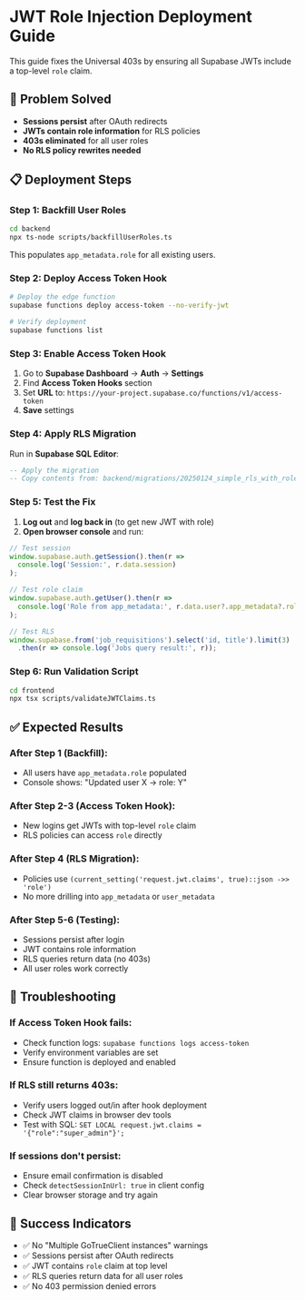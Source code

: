 # JWT Role Injection Deployment Guide

This guide fixes the Universal 403s by ensuring all Supabase JWTs include a top-level `role` claim.

## 🎯 Problem Solved
- **Sessions persist** after OAuth redirects
- **JWTs contain role information** for RLS policies
- **403s eliminated** for all user roles
- **No RLS policy rewrites needed**

## 📋 Deployment Steps

### Step 1: Backfill User Roles
```bash
cd backend
npx ts-node scripts/backfillUserRoles.ts
```

This populates `app_metadata.role` for all existing users.

### Step 2: Deploy Access Token Hook
```bash
# Deploy the edge function
supabase functions deploy access-token --no-verify-jwt

# Verify deployment
supabase functions list
```

### Step 3: Enable Access Token Hook
1. Go to **Supabase Dashboard** → **Auth** → **Settings**
2. Find **Access Token Hooks** section
3. Set **URL** to: `https://your-project.supabase.co/functions/v1/access-token`
4. **Save** settings

### Step 4: Apply RLS Migration
Run in **Supabase SQL Editor**:
```sql
-- Apply the migration
-- Copy contents from: backend/migrations/20250124_simple_rls_with_role_claim.sql
```

### Step 5: Test the Fix
1. **Log out** and **log back in** (to get new JWT with role)
2. **Open browser console** and run:
```javascript
// Test session
window.supabase.auth.getSession().then(r => 
  console.log('Session:', r.data.session)
);

// Test role claim
window.supabase.auth.getUser().then(r => 
  console.log('Role from app_metadata:', r.data.user?.app_metadata?.role)
);

// Test RLS
window.supabase.from('job_requisitions').select('id, title').limit(3)
  .then(r => console.log('Jobs query result:', r));
```

### Step 6: Run Validation Script
```bash
cd frontend
npx tsx scripts/validateJWTClaims.ts
```

## ✅ Expected Results

### After Step 1 (Backfill):
- All users have `app_metadata.role` populated
- Console shows: "Updated user X → role: Y"

### After Step 2-3 (Access Token Hook):
- New logins get JWTs with top-level `role` claim
- RLS policies can access `role` directly

### After Step 4 (RLS Migration):
- Policies use `(current_setting('request.jwt.claims', true)::json ->> 'role')`
- No more drilling into `app_metadata` or `user_metadata`

### After Step 5-6 (Testing):
- Sessions persist after login
- JWT contains role information
- RLS queries return data (no 403s)
- All user roles work correctly

## 🔧 Troubleshooting

### If Access Token Hook fails:
- Check function logs: `supabase functions logs access-token`
- Verify environment variables are set
- Ensure function is deployed and enabled

### If RLS still returns 403s:
- Verify users logged out/in after hook deployment
- Check JWT claims in browser dev tools
- Test with SQL: `SET LOCAL request.jwt.claims = '{"role":"super_admin"}';`

### If sessions don't persist:
- Ensure email confirmation is disabled
- Check `detectSessionInUrl: true` in client config
- Clear browser storage and try again

## 🎉 Success Indicators

- ✅ No "Multiple GoTrueClient instances" warnings
- ✅ Sessions persist after OAuth redirects  
- ✅ JWT contains `role` claim at top level
- ✅ RLS queries return data for all user roles
- ✅ No 403 permission denied errors
